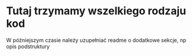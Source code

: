 # Tutaj trzymamy wszelkiego rodzaju kod #
W późniejszym czasie należy uzupełniać readme o dodatkowe sekcje, np opis podstruktury


